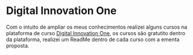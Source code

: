# Digital Innovation One

Com o intuito de ampliar os meus conhecimentos realizei alguns cursos na plataforma de curso [Digital Innovation One](https://digitalinnovation.one/),
os cursos são gratutito dentro da plataforma, realizei um ReadMe dentro de cada curso com a ementa proposta. 
